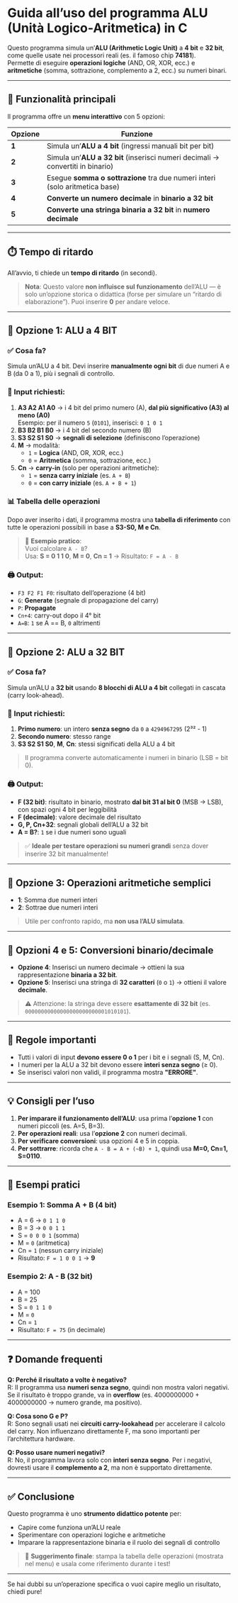 
# Guida all’uso del programma ALU (Unità Logico-Aritmetica) in C

Questo programma simula un’**ALU (Arithmetic Logic Unit)** a **4 bit** e **32 bit**, come quelle usate nei processori reali (es. il famoso chip **74181**).  
Permette di eseguire **operazioni logiche** (AND, OR, XOR, ecc.) e **aritmetiche** (somma, sottrazione, complemento a 2, ecc.) su numeri binari.

---

## 🔧 **Funzionalità principali**

Il programma offre un **menu interattivo** con 5 opzioni:

| Opzione | Funzione |
|--------|---------|
| **1** | Simula un’**ALU a 4 bit** (ingressi manuali bit per bit) |
| **2** | Simula un’**ALU a 32 bit** (inserisci numeri decimali → convertiti in binario) |
| **3** | Esegue **somma o sottrazione** tra due numeri interi (solo aritmetica base) |
| **4** | **Converte un numero decimale** in **binario a 32 bit** |
| **5** | **Converte una stringa binaria a 32 bit** in **numero decimale** |

---

## ⏱️ **Tempo di ritardo**
All’avvio, ti chiede un **tempo di ritardo** (in secondi).  
> **Nota**: Questo valore **non influisce sul funzionamento** dell’ALU — è solo un’opzione storica o didattica (forse per simulare un “ritardo di elaborazione”). Puoi inserire **0** per andare veloce.

---

## 📌 **Opzione 1: ALU a 4 BIT**

### ✅ Cosa fa?
Simula un’ALU a 4 bit. Devi inserire **manualmente ogni bit** di due numeri A e B (da 0 a 1), più i segnali di controllo.

### 🔢 Input richiesti:
1. **A3 A2 A1 A0** → i 4 bit del primo numero (A), **dal più significativo (A3) al meno (A0)**  
   Esempio: per il numero `5` (`0101`), inserisci: `0 1 0 1`
2. **B3 B2 B1 B0** → i 4 bit del secondo numero (B)
3. **S3 S2 S1 S0** → **segnali di selezione** (definiscono l’operazione)
4. **M** → modalità:
   - `1` = **Logica** (AND, OR, XOR, ecc.)
   - `0` = **Aritmetica** (somma, sottrazione, ecc.)
5. **Cn** → **carry-in** (solo per operazioni aritmetiche):
   - `1` = **senza carry iniziale** (es. `A + B`)
   - `0` = **con carry iniziale** (es. `A + B + 1`)

### 📊 Tabella delle operazioni
Dopo aver inserito i dati, il programma mostra una **tabella di riferimento** con tutte le operazioni possibili in base a **S3-S0, M e Cn**.

> 📝 **Esempio pratico**:  
> Vuoi calcolare `A - B`?  
> Usa: **S = 0 1 1 0**, **M = 0**, **Cn = 1** → Risultato: `F = A - B`

### 🖨️ Output:
- `F3 F2 F1 F0`: risultato dell’operazione (4 bit)
- `G`: **Generate** (segnale di propagazione del carry)
- `P`: **Propagate**
- `Cn+4`: carry-out dopo il 4° bit
- `A=B`: `1` se A == B, `0` altrimenti

---

## 📌 **Opzione 2: ALU a 32 BIT**

### ✅ Cosa fa?
Simula un’ALU a **32 bit** usando **8 blocchi di ALU a 4 bit** collegati in cascata (carry look-ahead).

### 🔢 Input richiesti:
1. **Primo numero**: un intero **senza segno** da `0` a `4294967295` (2³² - 1)
2. **Secondo numero**: stesso range
3. **S3 S2 S1 S0**, **M**, **Cn**: stessi significati della ALU a 4 bit

> Il programma converte automaticamente i numeri in binario (LSB = bit 0).

### 🖨️ Output:
- **F (32 bit)**: risultato in binario, mostrato **dal bit 31 al bit 0** (MSB → LSB), con spazi ogni 4 bit per leggibilità
- **F (decimale)**: valore decimale del risultato
- **G, P, Cn+32**: segnali globali dell’ALU a 32 bit
- **A = B?**: `1` se i due numeri sono uguali

> ✅ **Ideale per testare operazioni su numeri grandi** senza dover inserire 32 bit manualmente!

---

## 📌 **Opzione 3: Operazioni aritmetiche semplici**
- **1**: Somma due numeri interi
- **2**: Sottrae due numeri interi  
> Utile per confronto rapido, ma **non usa l’ALU simulata**.

---

## 📌 **Opzioni 4 e 5: Conversioni binario/decimale**
- **Opzione 4**: Inserisci un numero decimale → ottieni la sua rappresentazione **binaria a 32 bit**.
- **Opzione 5**: Inserisci una stringa di **32 caratteri** (`0` o `1`) → ottieni il valore **decimale**.

> ⚠️ Attenzione: la stringa deve essere **esattamente di 32 bit** (es. `00000000000000000000000001010101`).

---

## 🛑 **Regole importanti**
- Tutti i valori di input **devono essere 0 o 1** per i bit e i segnali (S, M, Cn).
- I numeri per la ALU a 32 bit devono essere **interi senza segno** (≥ 0).
- Se inserisci valori non validi, il programma mostra **"ERRORE"**.

---

## 💡 **Consigli per l’uso**
1. **Per imparare il funzionamento dell’ALU**: usa prima l’**opzione 1** con numeri piccoli (es. A=5, B=3).
2. **Per operazioni reali**: usa l’**opzione 2** con numeri decimali.
3. **Per verificare conversioni**: usa opzioni 4 e 5 in coppia.
4. **Per sottrarre**: ricorda che `A - B = A + (~B) + 1`, quindi usa **M=0, Cn=1, S=0110**.

---

## 🎯 **Esempi pratici**

### Esempio 1: Somma A + B (4 bit)
- A = 6 → `0 1 1 0`
- B = 3 → `0 0 1 1`
- S = `0 0 0 1` (somma)
- M = `0` (aritmetica)
- Cn = `1` (nessun carry iniziale)
- Risultato: `F = 1 0 0 1` → **9**

### Esempio 2: A - B (32 bit)
- A = 100
- B = 25
- S = `0 1 1 0`
- M = `0`
- Cn = `1`
- Risultato: `F = 75` (in decimale)

---

## ❓ **Domande frequenti**

**Q: Perché il risultato a volte è negativo?**  
R: Il programma usa **numeri senza segno**, quindi non mostra valori negativi. Se il risultato è troppo grande, va in **overflow** (es. 4000000000 + 4000000000 → numero grande, ma positivo).

**Q: Cosa sono G e P?**  
R: Sono segnali usati nei **circuiti carry-lookahead** per accelerare il calcolo del carry. Non influenzano direttamente F, ma sono importanti per l’architettura hardware.

**Q: Posso usare numeri negativi?**  
R: No, il programma lavora solo con **interi senza segno**. Per i negativi, dovresti usare il **complemento a 2**, ma non è supportato direttamente.

---

## ✅ **Conclusione**

Questo programma è uno **strumento didattico potente** per:
- Capire come funziona un’ALU reale
- Sperimentare con operazioni logiche e aritmetiche
- Imparare la rappresentazione binaria e il ruolo dei segnali di controllo

> 🚀 **Suggerimento finale**: stampa la tabella delle operazioni (mostrata nel menu) e usala come riferimento durante i test!

---

Se hai dubbi su un’operazione specifica o vuoi capire meglio un risultato, chiedi pure! 
